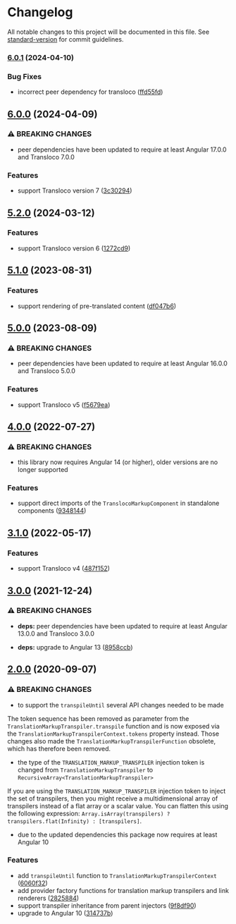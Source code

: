 # Changelog

All notable changes to this project will be documented in this file. See [standard-version](https://github.com/conventional-changelog/standard-version) for commit guidelines.

### [6.0.1](https://github.com/dscheerens/ngx-transloco-markup/compare/v6.0.0...v6.0.1) (2024-04-10)


### Bug Fixes

* incorrect peer dependency for transloco ([ffd55fd](https://github.com/dscheerens/ngx-transloco-markup/commit/ffd55fd9eb1d4d0f92a68b357e9897850cb704e9))

## [6.0.0](https://github.com/dscheerens/ngx-transloco-markup/compare/v5.2.0...v6.0.0) (2024-04-09)


### ⚠ BREAKING CHANGES

* peer dependencies have been updated to require at least Angular 17.0.0 and Transloco 7.0.0

### Features

* support Transloco version 7 ([3c30294](https://github.com/dscheerens/ngx-transloco-markup/commit/3c30294d561d5e93790c133df5ff0040a90e3b11))

## [5.2.0](https://github.com/dscheerens/ngx-transloco-markup/compare/v5.1.0...v5.2.0) (2024-03-12)


### Features

* support Transloco version 6 ([1272cd9](https://github.com/dscheerens/ngx-transloco-markup/commit/1272cd9392f1d7f2ce08ff68c45731ec69a4c8bd))

## [5.1.0](https://github.com/dscheerens/ngx-transloco-markup/compare/v5.0.1...v5.1.0) (2023-08-31)


### Features

* support rendering of pre-translated content ([df047b6](https://github.com/dscheerens/ngx-transloco-markup/commit/df047b6293087728995f0d58f5bafe6a7b7d6bc3))

## [5.0.0](https://github.com/dscheerens/ngx-transloco-markup/compare/v4.0.0...v5.0.0) (2023-08-09)


### ⚠ BREAKING CHANGES

* peer dependencies have been updated to require at least Angular 16.0.0 and Transloco 5.0.0

### Features

* support Transloco v5 ([f5679ea](https://github.com/dscheerens/ngx-transloco-markup/commit/f5679eaa5669033c347dc59a6e66bfacffdfb283))

## [4.0.0](https://github.com/dscheerens/ngx-transloco-markup/compare/v3.1.0...v4.0.0) (2022-07-27)


### ⚠ BREAKING CHANGES

* this library now requires Angular 14 (or higher), older versions are no longer supported

### Features

* support direct imports of the `TranslocoMarkupComponent` in standalone components ([9348144](https://github.com/dscheerens/ngx-transloco-markup/commit/93481443822cf48bd93784d15e00ad0fc076d2fd))

## [3.1.0](https://github.com/dscheerens/ngx-transloco-markup/compare/v3.0.0...v3.1.0) (2022-05-17)


### Features

* support Transloco v4 ([487f152](https://github.com/dscheerens/ngx-transloco-markup/commit/487f1526c6c631209796098bdcc1fa461da533ec))

## [3.0.0](https://github.com/dscheerens/ngx-transloco-markup/compare/v2.0.0...v3.0.0) (2021-12-24)


### ⚠ BREAKING CHANGES

* **deps:** peer dependencies have been updated to require at least Angular 13.0.0 and Transloco 3.0.0

* **deps:** upgrade to Angular 13 ([8958ccb](https://github.com/dscheerens/ngx-transloco-markup/commit/8958ccb60d25701a71fda8ec17179ba7ac0da8f2))

## [2.0.0](https://github.com/dscheerens/ngx-transloco-markup/compare/v1.0.0...v2.0.0) (2020-09-07)


### ⚠ BREAKING CHANGES

* to support the `transpileUntil` several API changes needed to be made

The token sequence has been removed as parameter from the `TranslationMarkupTranspiler.transpile` function and is now exposed via the `TranslationMarkupTranspilerContext.tokens` property instead.
Those changes also made the `TranslationMarkupTranspilerFunction` obsolete, which has therefore been removed.
* the type of the `TRANSLATION_MARKUP_TRANSPILER` injection token is changed from `TranslationMarkupTranspiler` to `RecursiveArray<TranslationMarkupTranspiler>`

If you are using the `TRANSLATION_MARKUP_TRANSPILER` injection token to inject the set of transpilers, then you might receive a multidimensional array of transpilers instead of a flat array or a scalar value. You can flatten this using the following expression: `Array.isArray(transpilers) ? transpilers.flat(Infinity) : [transpilers]`.
* due to the updated dependencies this package now requires at least Angular 10

### Features

* add `transpileUntil` function to `TranslationMarkupTranspilerContext` ([6060f32](https://github.com/dscheerens/ngx-transloco-markup/commit/6060f32b8971b19ed2251e00d74b36a234c3b135))
* add provider factory functions for translation markup transpilers and link renderers ([2825884](https://github.com/dscheerens/ngx-transloco-markup/commit/2825884f1873c3fe2a1d7e0af946499d6e3317d0))
* support transpiler inheritance from parent injectors ([9f8df90](https://github.com/dscheerens/ngx-transloco-markup/commit/9f8df90ea126081b2c625c27c878fb64c10ee87c))
* upgrade to Angular 10 ([314737b](https://github.com/dscheerens/ngx-transloco-markup/commit/314737b4994dab32bec8ce4eaece1cab4b65501d))
